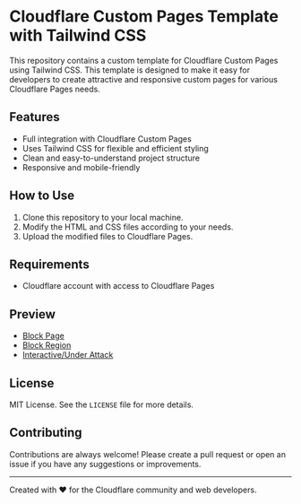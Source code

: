 # Cloudflare Custom Pages Template with Tailwind CSS

This repository contains a custom template for Cloudflare Custom Pages using Tailwind CSS. This template is designed to make it easy for developers to create attractive and responsive custom pages for various Cloudflare Pages needs.

## Features

- Full integration with Cloudflare Custom Pages
- Uses Tailwind CSS for flexible and efficient styling
- Clean and easy-to-understand project structure
- Responsive and mobile-friendly

## How to Use

1. Clone this repository to your local machine.
2. Modify the HTML and CSS files according to your needs.
3. Upload the modified files to Cloudflare Pages.

## Requirements

- Cloudflare account with access to Cloudflare Pages

## Preview
- [Block Page](https://kaito-saikyo.github.io/Cloudflare-Costum-Page/templates/block-page.html)
- [Block Region](https://kaito-saikyo.github.io/Cloudflare-Costum-Page/templates/block-region.html)
- [Interactive/Under Attack](https://kaito-saikyo.github.io/Cloudflare-Costum-Page/templates/Interactive-page.html)

## License

MIT License. See the `LICENSE` file for more details.

## Contributing

Contributions are always welcome! Please create a pull request or open an issue if you have any suggestions or improvements.

---

Created with ❤️ for the Cloudflare community and web developers.
